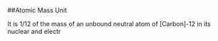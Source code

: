 ##Atomic Mass Unit

It is 1/12 of the mass of an unbound neutral atom of [Carbon]-12 in its nuclear and electr